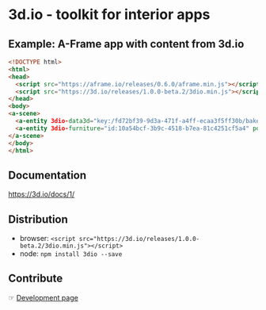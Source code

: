 # 3d.io - toolkit for interior apps

## Example: A-Frame app with content from 3d.io

```html
<!DOCTYPE html>
<html>
<head>
  <script src="https://aframe.io/releases/0.6.0/aframe.min.js"></script>
  <script src="https://3d.io/releases/1.0.0-beta.2/3dio.min.js"></script>
</head>
<body>
<a-scene>
  <a-entity 3dio-data3d="key:/fd72bf39-9d3a-471f-a4ff-ecaa3f5ff30b/bake/2017-04-15_22-45-14_XsiltX/regular/lighting.gz.data3d.buffer" position="0 -5 -6"></a-entity>
  <a-entity 3dio-furniture="id:10a54bcf-3b9c-4518-b7ea-81c4251cf5a4" position="-0.85 -5 -5.4"></a-entity>
</a-scene>
</body>
</html>
```

## Documentation

https://3d.io/docs/1/

## Distribution

* browser: `<script src="https://3d.io/releases/1.0.0-beta.2/3dio.min.js"></script>`
* node: `npm install 3dio --save`

## Contribute

&#9758; [Development page](docs/development.md)

